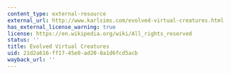 ```yaml
---
content_type: external-resource
external_url: http://www.karlsims.com/evolved-virtual-creatures.html
has_external_license_warning: true
license: https://en.wikipedia.org/wiki/All_rights_reserved
status: ''
title: Evolved Virtual Creatures
uid: 21d2a616-ff17-45e0-ad20-8a1d6fcd5acb
wayback_url: ''
---
```


